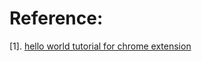 # Reference:
[1]. [hello world tutorial for chrome extension](https://medium.com/hci-wvu/hello-world-chrome-extension-tutorial-f2a174a5f5c0)
